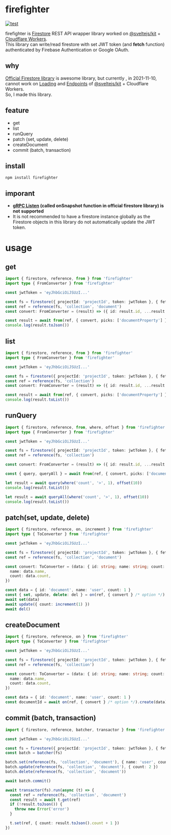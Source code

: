 # firefighter
[![test](https://github.com/koheing/firefighter/actions/workflows/ci.yml/badge.svg)](https://github.com/koheing/firefighter/actions/workflows/ci.yml)

firefighter is [Firestore](https://firebase.google.com/docs/firestore) REST API wrapper library worked on [@sveltejs/kit](https://kit.svelte.dev/docs) + [Cloudflare Workers](https://workers.cloudflare.com/).  
This library can write/read firestore with set JWT token (and **fetch** function) authenticated by Firebase Authentication or Google OAuth.

## why

[Official Firestore library](https://github.com/firebase/firebase-js-sdk) is awesome library, but currently , in 2021-11-10, cannot work on [Loading](https://kit.svelte.dev/docs#loading) and [Endpoints](https://kit.svelte.dev/docs#routing-endpoints) of [@sveltejs/kit](https://kit.svelte.dev/docs) + Cloudflare Workers.  
So, I made this library.

## feature

- get
- list
- runQuery
- patch (set, update, delete)
- createDocument
- commit (batch, transaction)

## install

```
npm install firefighter
```

## imporant

- **[gRPC Listen](https://cloud.google.com/firestore/docs/reference/rpc/google.firestore.v1#google.firestore.v1.ListenRequest) (called onSnapshot function in official firestore library) is not supported**
- It is not recommended to have a firestore instance globally as the Firestore objects in this library do not automatically update the JWT token.

# usage

## get

```typescript
import { firestore, reference, from } from 'firefighter'
import type { FromConverter } from 'firefighter'

const jwtToken = 'eyJhbGciOiJSUzI...'

const fs = firestore({ projectId: 'projectId', token: jwtToken }, { fetch: fetch } /* option */)
const ref = reference(fs, 'collection', 'document')
const convert: FromConverter = (result) => ({ id: result.id, ...result.toJson() })

const result = await from(ref, { convert, picks: ['documentProperty'] } /* option */).find()
console.log(result.toJson())
```

## list

```typescript
import { firestore, reference, from } from 'firefighter'
import type { FromConverter } from 'firefighter'

const jwtToken = 'eyJhbGciOiJSUzI...'

const fs = firestore({ projectId: 'projectId', token: jwtToken }, { fetch: fetch } /* option */)
const ref = reference(fs, 'collection')
const convert: FromConverter = (result) => ({ id: result.id, ...result.toJson() })

const result = await from(ref, { convert, picks: ['documentProperty'] } /* option */).findAll()
console.log(result.toList())
```

## runQuery

```typescript
import { firestore, reference, from, where, offset } from 'firefighter'
import type { FromConverter } from 'firefighter'

const jwtToken = 'eyJhbGciOiJSUzI...'

const fs = firestore({ projectId: 'projectId', token: jwtToken }, { fetch: fetch } /* option */)
const ref = reference(fs, 'collection')

const convert: FromConverter = (result) => ({ id: result.id, ...result.toJson() })

const { query, queryAll } = await from(ref, { convert, picks: ['documentProperty'] } /* option */)

let result = await query(where('count', '>', 1), offset(10))
console.log(result.toList())

let result = await queryAll(where('count', '>', 1), offset(10))
console.log(result.toList())
```

## patch(set, update, delete)

```typescript
import { firestore, reference, on, increment } from 'firefighter'
import type { ToConverter } from 'firefighter'

const jwtToken = 'eyJhbGciOiJSUzI...'

const fs = firestore({ projectId: 'projectId', token: jwtToken }, { fetch: fetch } /* option */)
const ref = reference(fs, 'collection', 'document')

const convert: ToConverter = (data: { id: string; name: string; count: number }) => ({
  name: data.name,
  count: data.count,
})

const data = { id: 'document', name: 'user', count: 1 }
const { set, update, delete: del } = on(ref, { convert } /* option */)
await set(data)
await update({ count: increment(1) })
await del()
```

## createDocument

```typescript
import { firestore, reference, on } from 'firefighter'
import type { ToConverter } from 'firefighter'

const jwtToken = 'eyJhbGciOiJSUzI...'

const fs = firestore({ projectId: 'projectId', token: jwtToken }, { fetch: fetch } /* option */)
const ref = reference(fs, 'collection')

const convert: ToConverter = (data: { id: string; name: string; count: number }) => ({
  name: data.name,
  count: data.count,
})

const data = { id: 'document', name: 'user', count: 1 }
const documentId = await on(ref, { convert } /* option */).create(data)
```

## commit (batch, transaction)

```typescript
import { firestore, reference, batcher, transactor } from 'firefighter'

const jwtToken = 'eyJhbGciOiJSUzI...'

const fs = firestore({ projectId: 'projectId', token: jwtToken }, { fetch: fetch } /* option */)
const batch = batcher(fs)

batch.set(reference(fs, 'collection', 'document'), { name: 'user', count: 1 })
batch.update(reference(fs, 'collection', 'document'), { count: 2 })
batch.delete(reference(fs, 'collection', 'document'))

await batch.commit()

await transactor(fs).run(async (t) => {
  const ref = reference(fs, 'collection', 'document')
  const result = await t.get(ref)
  if (!result.toJson()) {
    throw new Error('error')
  }

  t.set(ref, { count: result.toJson().count + 1 })
})
```
